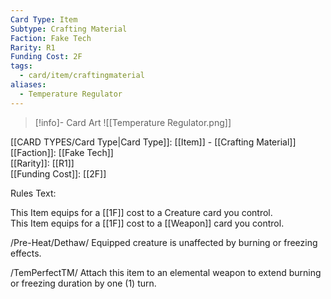 ```yaml
---
Card Type: Item
Subtype: Crafting Material
Faction: Fake Tech
Rarity: R1
Funding Cost: 2F
tags:
  - card/item/craftingmaterial
aliases:
  - Temperature Regulator
---
```

> [!info]- Card Art
> ![[Temperature Regulator.png]]

[[CARD TYPES/Card Type|Card Type]]: [[Item]] - [[Crafting Material]]  
[[Faction]]: [[Fake Tech]]  
[[Rarity]]: [[R1]]  
[[Funding Cost]]: [[2F]]  

Rules Text:  

This Item equips for a [[1F]] cost to a Creature card you control.  
This Item equips for a [[1F]] cost to a [[Weapon]] card you control.  

/Pre-Heat/Dethaw/ Equipped creature is unaffected by burning or freezing effects.  

/TemPerfectTM/ Attach this item to an elemental weapon to extend burning or freezing duration by one (1) turn.  